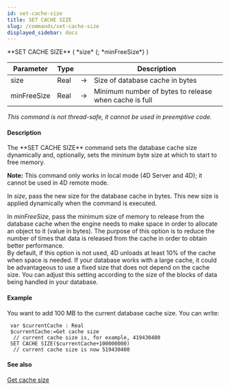 ```yaml
---
id: set-cache-size
title: SET CACHE SIZE
slug: /commands/set-cache-size
displayed_sidebar: docs
---
```


<!--REF #_command_.SET CACHE SIZE.Syntax-->**SET CACHE SIZE** ( *size* {; *minFreeSize*} )<!-- END REF-->
<!--REF #_command_.SET CACHE SIZE.Params-->
| Parameter | Type |  | Description |
| --- | --- | --- | --- |
| size | Real | &#8594;  | Size of database cache in bytes |
| minFreeSize | Real | &#8594;  | Minimum number of bytes to release when cache is full |

<!-- END REF-->

*This command is not thread-safe, it cannot be used in preemptive code.*


#### Description 

<!--REF #_command_.SET CACHE SIZE.Summary-->The **SET CACHE SIZE** command sets the database cache size dynamically and, optionally, sets the mininum byte size at which to start to free memory.<!-- END REF-->

**Note:** This command only works in local mode (4D Server and 4D); it cannot be used in 4D remote mode. 

In *size*, pass the new size for the database cache in bytes. This new size is applied dynamically when the command is executed.

In *minFreeSize*, pass the minimum size of memory to release from the database cache when the engine needs to make space in order to allocate an object to it (value in bytes). The purpose of this option is to reduce the number of times that data is released from the cache in order to obtain better performance.   
By default, if this option is not used, 4D unloads at least 10% of the cache when space is needed. If your database works with a large cache, it could be advantageous to use a fixed size that does not depend on the cache size. You can adjust this setting according to the size of the blocks of data being handled in your database.

#### Example 

You want to add 100 MB to the current database cache size. You can write:

```4d
 var $currentCache : Real
 $currentCache:=Get cache size
  // current cache size is, for example, 419430400
 SET CACHE SIZE($currentCache+100000000)
  // current cache size is now 519430400
```

#### See also 

[Get cache size](get-cache-size.md)  